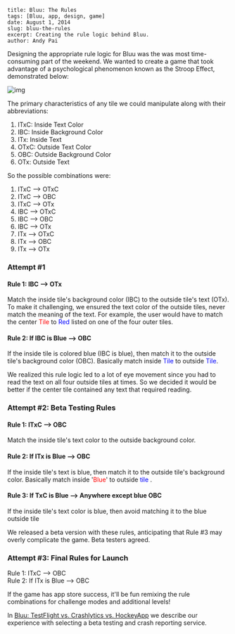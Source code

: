```
title: Bluu: The Rules
tags: [Bluu, app, design, game]
date: August 1, 2014
slug: bluu-the-rules
excerpt: Creating the rule logic behind Bluu.
author: Andy Pai
```

Designing the appropriate rule logic for Bluu was the was most time-consuming part of the weekend.  We wanted to create a game that took advantage of a psychological phenomenon known as the Stroop Effect, demonstrated below:

![img](https://dl.dropboxusercontent.com/u/2312024/StroopEffect.png)

The primary characteristics of any tile we could manipulate along with their abbreviations:

1. ITxC:  Inside Text Color
2. IBC:  Inside Background Color
3. ITx:  Inside Text
4. OTxC:  Outside Text Color
5. OBC:  Outside Background Color
6. OTx:  Outside Text

So the possible combinations were:

1. ITxC --> OTxC
2. ITxC --> OBC
3. ITxC --> OTx
4. IBC --> OTxC
5. IBC --> OBC
6. IBC --> OTx
7. ITx --> OTxC
8. ITx --> OBC
9. ITx --> OTx

### Attempt #1
#### Rule 1:  IBC  -->  OTx
Match the inside tile's background color (IBC) to the outside tile's text (OTx). To make it challenging, we ensured the text color of the outside tiles, never match the meaning of the text. For example, the user would have to match the center <span style="color:red;"> Tile </span> to<span style="color:blue;"> Red </span>listed on one of the four outer tiles.

#### Rule 2:  If IBC is Blue -->  OBC
If the inside tile is colored blue (IBC is blue), then match it to the outside tile's background color (OBC). Basically match inside<span style="color:blue;"> Tile </span> to outside <span style="color:blue;"> Tile</span>.

We realized this rule logic led to a lot of eye movement since you had to read the text on all four outside tiles at times.  So we decided it would be better if the center tile contained any text that required reading.

### Attempt #2:  Beta Testing Rules
#### Rule 1:  ITxC  -->  OBC
Match the inside tile's text color to the outside background color.

#### Rule 2:  If ITx is Blue -->  OBC
If the inside tile's text is blue, then match it to the outside tile's background color. Basically match inside '<span style="color:red;">Blue</span>' to outside <span style="color:blue;"> tile </span>.

#### Rule 3:  If TxC is Blue --> Anywhere except blue OBC
If the inside tile's text color is blue, then avoid matching it to the blue outside tile

We released a beta version with these rules, anticipating that Rule #3 may overly complicate the game. Beta testers agreed.

### Attempt #3:  Final Rules for Launch
Rule 1:  ITxC  -->  OBC <br/>
Rule 2:  If ITx is Blue -->  OBC <br/>

If the game has app store success, it'll be fun remixing the rule combinations for challenge modes and additional levels!

In [Bluu: TestFlight vs. Crashlytics vs. HockeyApp](https://www.google.com) we describe our experience with selecting a beta testing and crash reporting service.
